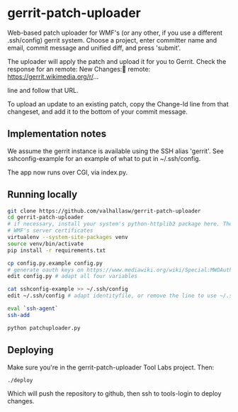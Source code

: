gerrit-patch-uploader
=====================

Web-based patch uploader for WMF's (or any other, if you use a different .ssh/config) gerrit
system. Choose a project, enter committer name and email, commit message and unified diff, and
press 'submit'.

The uploader will apply the patch and upload it for you to Gerrit. Check the response for an 
remote: New Changes:
remote:   https://gerrit.wikimedia.org/r/...

line and follow that URL.


To upload an update to an existing patch, copy the Change-Id line from that changeset, and add it to the
bottom of your commit message.

Implementation notes
--------------------
We assume the gerrit instance is available using the SSH alias 'gerrit'. See sshconfig-example for an
example of what to put in ~/.ssh/config.

The app now runs over CGI, via index.py.


Running locally
------------
```bash
git clone https://github.com/valhallasw/gerrit-patch-uploader
cd gerrit-patch-uploader
# if necessary, install your system's python-httplib2 package here. The one on pypi doesn't have
# WMF's server certificates
virtualenv --system-site-packages venv
source venv/bin/activate
pip install -r requirements.txt

cp config.py.example config.py
# generate oauth keys on https://www.mediawiki.org/wiki/Special:MWOAuthConsumerRegistration, or just fill in empty values
edit config.py # adapt all four variables

cat sshconfig-example >> ~/.ssh/config
edit ~/.ssh/config # adapt identityfile, or remove the line to use ~/.ssh/id_rsa et al.

eval `ssh-agent`
ssh-add

python patchuploader.py
```

Deploying
---------
Make sure you're in the gerrit-patch-uploader Tool Labs project. Then:
```
./deploy
```

Which will push the repository to github, then ssh to tools-login to deploy changes.
